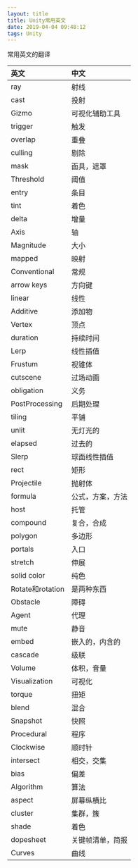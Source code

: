 ```yaml
---
layout: title
title: Unity常用英文
date: 2019-04-04 09:48:12
tags: Unity
---
```

常用英文的翻译

<!--more-->

| 英文  | 中文  |
| :------------ | :------------ |
| ray  | 射线  |
| cast  | 投射  |
| Gizmo  | 可视化辅助工具  |
| trigger  | 触发  |
| overlap  | 重叠  |
| culling  | 剔除  |
| mask  | 面具，遮罩  | 
| Threshold  | 阈值  |
| entry  | 条目  | 
| tint  | 着色  | 
| delta  | 增量  |
| Axis  | 轴  |
| Magnitude  | 大小  |
| mapped  | 映射  |
| Conventional  | 常规  |
| arrow keys  | 方向键  |
| linear  | 线性  |
| Additive  | 添加物  |
| Vertex  | 顶点  | 
| duration  | 持续时间  |
| Lerp  | 线性插值  |  
| Frustum  | 视锥体  |
| cutscene  | 过场动画  |  
| obligation  | 义务  |
| PostProcessing  | 后期处理  |   
| tiling  | 平铺  |     
| unlit  | 无灯光的  |   
| elapsed  | 过去的  |   
| Slerp  | 球面线性插值  |   
| rect  | 矩形  |     
| Projectile  | 抛射体  |  
| formula  | 公式，方案，方法  |   
| host  | 托管  |   
| compound  | 复合，合成  |     
| polygon  | 多边形  |   
| portals  | 入口  |   
| stretch  | 伸展  |  
| solid color  | 纯色  |   
| Rotate和rotation  | 是两种东西  |   
| Obstacle  | 障碍  |   
| Agent  | 代理  |   
| mute  | 静音  |   
| embed  | 嵌入的，内含的  |   
| cascade  | 级联  |  
| Volume  | 体积，音量  |   
| Visualization  | 可视化  |  
| torque | 扭矩  | 
| blend  | 混合  |   
| Snapshot  | 快照  |  
| Procedural  | 程序  |  
| Clockwise  | 顺时针  |   
| intersect  | 相交，交集  |  
| bias  | 偏差  |
| Algorithm  | 算法  |
| aspect  | 屏幕纵横比  |
| cluster  | 集群，簇  |
| shade  | 着色  |
| dopesheet  | 关键帧清单，简报  |
| Curves  | 曲线  |